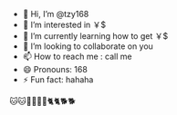 - 👋 Hi, I’m @tzy168
- 👀 I’m interested in ￥$
- 🌱 I’m currently learning how to get ￥$
- 💞️ I’m looking to collaborate on you
- 📫 How to reach me : call me
- 😄 Pronouns: 168
- ⚡ Fun fact: hahaha

🐱🐱🐶🐶🍀🍀🐈🐈🐕🐕
